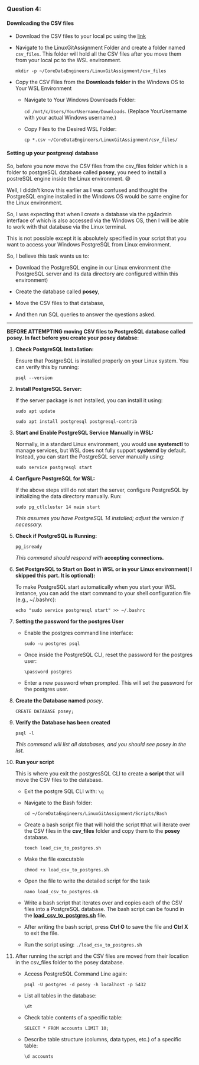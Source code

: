 ### Question 4:
#### Downloading the CSV files

* Download the CSV files to your local pc using the [link](https://we.tl/t-2xYLL816Yt)

*  Navigate to the LinuxGitAssignment Folder and create a folder named `csv_files`. This folder will hold all the CSV files after you move them from your local pc to the WSL environment.

    `mkdir -p ~/CoreDataEngineers/LinuxGitAssignment/csv_files`

*  Copy the CSV Files from the **Downloads folder** in the Windows OS to Your WSL Environment

    -  Navigate to Your Windows Downloads Folder: 

        `cd /mnt/c/Users/YourUsername/Downloads`. (Replace YourUsername with your actual Windows username.)

    - Copy Files to the Desired WSL Folder: 

        `cp *.csv ~/CoreDataEngineers/LinuxGitAssignment/csv_files/`

#### Setting up your postgresql database

So, before you now move the CSV files from the csv_files folder which is a folder to postgreSQL database called **posey**, you need to install a postreSQL engine inside the Linux environment. 😅 

Well, I diddn't know this earlier as I was confused and thought the PostgreSQL engine installed in the Windows OS would be same engine for the Linux environment.

So, I was expecting that when I create a database via the pg4admin interface of which is also accessed via the Windows OS, then I will be able to work with that database via the Linux terminal. 

This is not possible except it is absolutely specified in your script that you want to access your Windows PostgreSQL from Linux environment.

So, I believe this task wants us to:

* Download the PostgreSQL engine in our Linux environment (the PostgreSQL server and its data directory are configured within this environment)

* Create the database called **posey**, 

* Move the CSV files to that database, 

* And then run SQL queries to answer the qyestions asked.


---

**BEFORE ATTEMPTING moving CSV files to PostgreSQL database called posey. In fact before you create your posey databse**:

1. **Check PostgreSQL Installation:**

    Ensure that PostgreSQL is installed properly on your Linux system. You can verify this by running: 

    `psql --version`

2. **Install PostgreSQL Server:**

    If the server package is not installed, you can install it using:

    `sudo apt update`

    `sudo apt install postgresql postgresql-contrib`

3. **Start and Enable PostgreSQL Service Manually in WSL:**

    Normally, in a standard Linux environment, you would use **systemctl** to manage services, but WSL does not fully support **systemd** by default. Instead, you can start the PostgreSQL server manually using:

    `sudo service postgresql start`

4. **Configure PostgreSQL for WSL:**

    If the above steps still do not start the server, configure PostgreSQL by initializing the data directory manually. Run:

    `sudo pg_ctlcluster 14 main start`

    *This assumes you have PostgreSQL 14 installed; adjust the version if necessary.*

5. **Check if PostgreSQL is Running:**

    `pg_isready`

    *This command should respond with* **accepting connections.**

6. **Set PostgreSQL to Start on Boot in WSL or in your Linux environment( I skipped this part. It is optional):**

    To make PostgreSQL start automatically when you start your WSL instance, you can add the start command to your shell configuration file (e.g., ~/.bashrc):

    `echo "sudo service postgresql start" >> ~/.bashrc`

7.  **Setting the password for the postgres User**

    * Enable the postgres command line interface:

         `sudo -u postgres psql`

    * Once inside the PostgreSQL CLI, reset the password for the postgres user:

        `\password postgres`

    * Enter a new password when prompted. This will set the password for the postgres user.

8. **Create the Database named** *posey*.

    `CREATE DATABASE posey;`
    
9. **Verify the Database has been created**

    `psql -l`
   
    *This command will list all databases, and you should see posey in the list.*

10. **Run your script**

    This is where you exit the postgresSQL CLI to create a **script** that will move the CSV files to the database.

    * Exit the postgre SQL CLI with: `\q`

    * Navigate to the Bash folder:
    
        `cd ~/CoreDataEngineers/LinuxGitAssignment/Scripts/Bash`

    * Create a bash script file that will hold the script tthat will iterate over the CSV files in the **csv_files** folder and copy them to the **posey** database.

        `touch load_csv_to_postgres.sh`

    * Make the file executable

         `chmod +x load_csv_to_postgres.sh`

    * Open the file to write the detailed script for the task

        `nano load_csv_to_postgres.sh`

    * Write a bash script that iterates over and copies each of the CSV files into a PostgreSQL database. The bash script can be found in the **[load_csv_to_postgres.sh](/root/CoreDataEngineers/LinuxGitAssignment/Scripts/Bash/load_csv_to_postgres.sh)** file.

    * After writing the bash script, press **Ctrl O** to save the file and **Ctrl X** to exit the file.

    * Run the script using: `./load_csv_to_postgres.sh`

11. After running the script and the CSV files are moved from their location in the csv_files folder to the posey database.

    * Access PostgreSQL Command Line again: 
    
        `psql -U postgres -d posey -h localhost -p 5432`

    * List all tables in the database:

        `\dt`

    * Check table contents of a specific table:

        `SELECT * FROM accounts LIMIT 10;`

    * Describe table structure (columns, data types, etc.) of a specific table:

         `\d accounts`
 